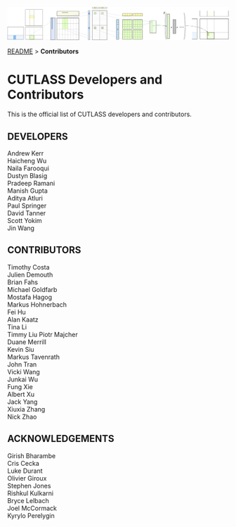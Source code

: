 ![ALT](/media/images/gemm-hierarchy-with-epilogue-no-labels.png "CUTLASS")

[README](/README.md#documentation) > **Contributors**

# CUTLASS Developers and Contributors

This is the official list of CUTLASS developers and contributors.

## DEVELOPERS
Andrew Kerr  
Haicheng Wu  
Naila Farooqui  
Dustyn Blasig  
Pradeep Ramani  
Manish Gupta  
Aditya Atluri  
Paul Springer  
David Tanner  
Scott Yokim      
Jin Wang   
  
## CONTRIBUTORS
Timothy Costa  
Julien Demouth  
Brian Fahs  
Michael Goldfarb  
Mostafa Hagog  
Markus Hohnerbach  
Fei Hu  
Alan Kaatz  
Tina Li  
Timmy Liu
Piotr Majcher  
Duane Merrill  
Kevin Siu  
Markus Tavenrath  
John Tran  
Vicki Wang  
Junkai Wu  
Fung Xie  
Albert Xu  
Jack Yang  
Xiuxia Zhang  
Nick Zhao  

## ACKNOWLEDGEMENTS

Girish Bharambe  
Cris Cecka  
Luke Durant  
Olivier Giroux  
Stephen Jones  
Rishkul Kulkarni  
Bryce Lelbach  
Joel McCormack  
Kyrylo Perelygin  

